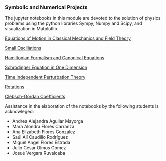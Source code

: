 ### Symbolic and Numerical Projects

The jupyter notebooks in this module are devoted to the solution of physics problems using the python libraries Sympy, Numpy and Scipy, and visualization in Matplotlib.

[Equations of Motion in Classical Mechanics and Field Theory](https://github.com/Vaquera-Araujo/LabAv2023/blob/main/Symbolic%20and%20Numerical%20Projects/Equations%20of%20Motion%20in%20Classical%20Mechanics%20and%20Field%20Theory/readme.md)

[Small Oscillations](https://github.com/Vaquera-Araujo/LabAv2023/blob/main/Symbolic%20and%20Numerical%20Projects/Small%20Oscillations/readme.md)

[Hamiltonian Formalism and Canonical Equations](https://github.com/Vaquera-Araujo/LabAv2023/blob/main/Symbolic%20and%20Numerical%20Projects/Hamiltionian%20Formalism%20and%20Canonical%20Equations/readme.md)

[Schrödinger Equation in One Dimension](https://github.com/Vaquera-Araujo/LabAv2023/blob/main/Symbolic%20and%20Numerical%20Projects/Schr%C3%B6dinger%20Equation%20in%20One%20Dimension/readme.md)

[Time Independent Perturbation Theory](https://github.com/Vaquera-Araujo/LabAv2023/blob/main/Symbolic%20and%20Numerical%20Projects/Time%20Independent%20Perturbation%20Theory/readme.md)

[Rotations](https://github.com/Vaquera-Araujo/LabAv2023/blob/main/Symbolic%20and%20Numerical%20Projects/Rotations/readme.md)

[Clebsch-Gordan Coefficients](https://github.com/Vaquera-Araujo/LabAv2023/tree/main/Symbolic%20and%20Numerical%20Projects/Clebsch-Gordan%20Coefficients/readme.md)

Assistance in the elaboration of the notebooks by the following students is acknowleged:

- Andrea Alejandra Aguilar Mayorga
- Mara Alondra Flores Carranza
- Ana Elizabeth Flores González
- Saúl Alí Caudillo Rodríguez
- Miguel Ángel Flores Estrada
- Julio César Olmos Gómez
- Josué Vergara Ruvalcaba


